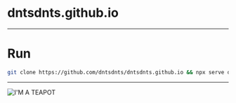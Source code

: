 # dntsdnts.github.io

----

# Run

```bash
git clone https://github.com/dntsdnts/dntsdnts.github.io && npx serve dntsdnts.github.io 
```

----

![I'M A TEAPOT](https://http.cat/418)
